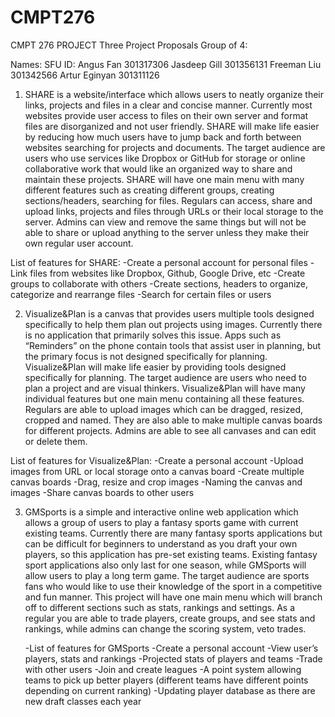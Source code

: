 # CMPT276
CMPT 276 PROJECT
Three Project Proposals
Group of 4:

Names:	        SFU ID:
Angus Fan	      301317306
Jasdeep Gill	  301356131
Freeman Liu	    301342566
Artur Eginyan	  301311126

1. SHARE is a website/interface which allows users to neatly organize their links, projects and files in a clear and concise manner. Currently most websites provide user access to files on their own server and format files are disorganized and not user friendly. SHARE will make life easier by reducing how much users have to jump back and forth between websites searching for projects and documents.  The target audience are users who use services like Dropbox or GitHub for storage or online collaborative work that would like an organized way to share and maintain these projects. SHARE will have one main menu with many different features such as creating different groups, creating sections/headers, searching for files. Regulars can access, share and upload links, projects and files through URLs or their local storage to the server. Admins can view and remove the same things but will not be able to share or upload anything to the server unless they make their own regular user account. 

List of features for SHARE:
	-Create a personal account for personal files
	-Link files from websites like Dropbox, Github, Google Drive, etc
	-Create groups to collaborate with others 
	-Create sections, headers to organize, categorize and rearrange files
	-Search for certain files or users
	
2. Visualize&Plan is a canvas that provides users multiple tools designed specifically to help them plan out projects using images. Currently there is no application that primarily solves this issue. Apps such as “Reminders” on the phone contain tools that assist user in planning, but the primary focus is not designed specifically for planning. Visualize&Plan will make life easier by providing tools designed specifically for planning. The target audience are users who need to plan a project and are visual thinkers. Visualize&Plan will have many individual features but one main menu containing all these features. Regulars are able to upload images which can be dragged, resized, cropped and named. They are also able to make multiple canvas boards for different projects. Admins are able to see all canvases and can edit or delete them. 

List of features for Visualize&Plan:
	-Create a personal account
	-Upload images from URL or local storage onto a canvas board
	-Create multiple canvas boards
	-Drag, resize and crop images
	-Naming the canvas and images
	-Share canvas boards to other users

3. GMSports is a simple and interactive online web application which allows a group of users to play a fantasy sports game with current existing teams. Currently there are many fantasy sports applications but can be difficult for beginners to understand as you draft your own players, so this application has pre-set existing teams. Existing fantasy sport applications also only last for one season, while GMSports will allow users to play a long term game. The target audience are sports fans who would like to use their knowledge of the sport in a competitive and fun manner. This project will have one main menu which will branch off to different sections such as stats, rankings and settings. As a regular you are able to trade players, create groups, and see stats and rankings, while admins can change the scoring system, veto trades.

	-List of features for GMSports
	-Create a personal account
	-View user’s players, stats and rankings
	-Projected stats of players and teams
	-Trade with other users
	-Join and create leagues
	-A point system allowing teams to pick up better players (different teams have different points depending on current ranking)
	-Updating player database as there are new draft classes each year
